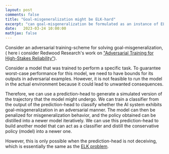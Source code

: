 ```yaml
---
layout: post
comments: false
title: "Goal-misgeneralization might be ELK-hard"
excerpt: "can goal-misgeneralization be formulated as an instance of ELK?"
date:   2023-03-24 10:00:00
mathjax: false
---
```



Consider an adversarial training-scheme for solving goal-misgeneralization, ( here i consider Redwood Research's work on ["Adversarial Training for High-Stakes Reliability"](https://arxiv.org/pdf/2205.01663.pdf)).

Consider a model that was trained to perform a specific task. To guarantee worst-case performance for this model, we need to have bounds for its outputs in adversarial examples. However, it is not feasible to run the model in the actual environment because it could lead to unwanted consequences.

Therefore, we can use a prediction-head to generate a simulated version of the trajectory that the model might undergo. We can train a classifier from the output of the prediction-head to classify whether the AI system exhibits goal-misgeneralization in an adversarial manner. The model can then be penalized for misgeneralization behavior, and the policy obtained can be distilled into a newer model iteratively. We can use this prediction-head to build another model that can act as a classifier and distill the conservative policy (model) into a newer one.

However, this is only possible when the prediction-head is not deceiving, which is essentially the same as the [ELK problem](https://docs.google.com/document/d/1WwsnJQstPq91_Yh-Ch2XRL8H_EpsnjrC1dwZXR37PC8/).
